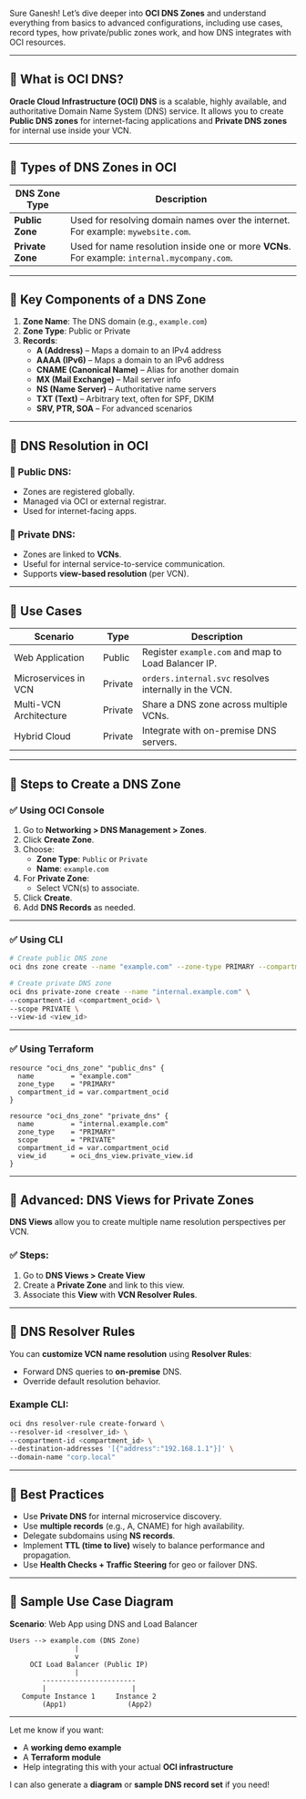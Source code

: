 Sure Ganesh! Let’s dive deeper into **OCI DNS Zones** and understand everything from basics to advanced configurations, including use cases, record types, how private/public zones work, and how DNS integrates with OCI resources.

---

## 🔷 **What is OCI DNS?**

**Oracle Cloud Infrastructure (OCI) DNS** is a scalable, highly available, and authoritative Domain Name System (DNS) service. It allows you to create **Public DNS zones** for internet-facing applications and **Private DNS zones** for internal use inside your VCN.

---

## 🔷 **Types of DNS Zones in OCI**

| DNS Zone Type | Description |
|---------------|-------------|
| **Public Zone** | Used for resolving domain names over the internet. For example: `mywebsite.com`. |
| **Private Zone** | Used for name resolution inside one or more **VCNs**. For example: `internal.mycompany.com`. |

---

## 🔷 **Key Components of a DNS Zone**

1. **Zone Name**: The DNS domain (e.g., `example.com`)
2. **Zone Type**: Public or Private
3. **Records**:
   - **A (Address)** – Maps a domain to an IPv4 address
   - **AAAA (IPv6)** – Maps a domain to an IPv6 address
   - **CNAME (Canonical Name)** – Alias for another domain
   - **MX (Mail Exchange)** – Mail server info
   - **NS (Name Server)** – Authoritative name servers
   - **TXT (Text)** – Arbitrary text, often for SPF, DKIM
   - **SRV, PTR, SOA** – For advanced scenarios

---

## 🔷 **DNS Resolution in OCI**

### 🔹 Public DNS:
- Zones are registered globally.
- Managed via OCI or external registrar.
- Used for internet-facing apps.

### 🔹 Private DNS:
- Zones are linked to **VCNs**.
- Useful for internal service-to-service communication.
- Supports **view-based resolution** (per VCN).

---

## 🔷 **Use Cases**

| Scenario | Type | Description |
|----------|------|-------------|
| Web Application | Public | Register `example.com` and map to Load Balancer IP. |
| Microservices in VCN | Private | `orders.internal.svc` resolves internally in the VCN. |
| Multi-VCN Architecture | Private | Share a DNS zone across multiple VCNs. |
| Hybrid Cloud | Private | Integrate with on-premise DNS servers. |

---

## 🔷 **Steps to Create a DNS Zone**

### ✅ **Using OCI Console**
1. Go to **Networking > DNS Management > Zones**.
2. Click **Create Zone**.
3. Choose:
   - **Zone Type**: `Public` or `Private`
   - **Name**: `example.com`
4. For **Private Zone**:
   - Select VCN(s) to associate.
5. Click **Create**.
6. Add **DNS Records** as needed.

---

### ✅ **Using CLI**
```bash
# Create public DNS zone
oci dns zone create --name "example.com" --zone-type PRIMARY --compartment-id <compartment_ocid>

# Create private DNS zone
oci dns private-zone create --name "internal.example.com" \
--compartment-id <compartment_ocid> \
--scope PRIVATE \
--view-id <view_id>
```

---

### ✅ **Using Terraform**
```hcl
resource "oci_dns_zone" "public_dns" {
  name         = "example.com"
  zone_type    = "PRIMARY"
  compartment_id = var.compartment_ocid
}

resource "oci_dns_zone" "private_dns" {
  name         = "internal.example.com"
  zone_type    = "PRIMARY"
  scope        = "PRIVATE"
  compartment_id = var.compartment_ocid
  view_id      = oci_dns_view.private_view.id
}
```

---

## 🔷 **Advanced: DNS Views for Private Zones**

**DNS Views** allow you to create multiple name resolution perspectives per VCN.

### ✅ Steps:
1. Go to **DNS Views > Create View**
2. Create a **Private Zone** and link to this view.
3. Associate this **View** with **VCN Resolver Rules**.

---

## 🔷 **DNS Resolver Rules**

You can **customize VCN name resolution** using **Resolver Rules**:
- Forward DNS queries to **on-premise** DNS.
- Override default resolution behavior.

### Example CLI:
```bash
oci dns resolver-rule create-forward \
--resolver-id <resolver_id> \
--compartment-id <compartment_id> \
--destination-addresses '[{"address":"192.168.1.1"}]' \
--domain-name "corp.local"
```

---

## 🔷 **Best Practices**

- Use **Private DNS** for internal microservice discovery.
- Use **multiple records** (e.g., A, CNAME) for high availability.
- Delegate subdomains using **NS records**.
- Implement **TTL (time to live)** wisely to balance performance and propagation.
- Use **Health Checks + Traffic Steering** for geo or failover DNS.

---

## 🔷 **Sample Use Case Diagram**

**Scenario**: Web App using DNS and Load Balancer

```
Users --> example.com (DNS Zone)
                |
                v
     OCI Load Balancer (Public IP)
                |
        -----------------------
        |                     |
   Compute Instance 1     Instance 2
        (App1)               (App2)
```

---

Let me know if you want:
- A **working demo example**
- A **Terraform module**
- Help integrating this with your actual **OCI infrastructure**

I can also generate a **diagram** or **sample DNS record set** if you need!

